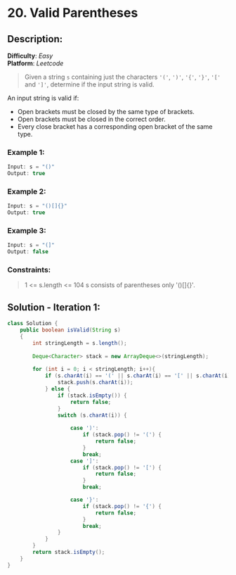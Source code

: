 # **20. Valid Parentheses**
## **Description**:

**Difficulty**: _Easy_</br>
**Platform**: _Leetcode_</br>

>Given a string `s` containing just the characters `'('`, `')'`, `'{'`, `'}'`, `'['` and `']'`, determine if the input string is valid.

An input string is valid if:

-   Open brackets must be closed by the same type of brackets.
-   Open brackets must be closed in the correct order.
-   Every close bracket has a corresponding open bracket of the same type.

### **Example 1**:
```java
Input: s = "()"
Output: true
```

### **Example 2**:
```java
Input: s = "()[]{}"
Output: true
```

### **Example 3**:
```java
Input: s = "(]"
Output: false
```

### **Constraints**:
>1 <= s.length <= 104
>s consists of parentheses only '()[]{}'.

## **Solution - Iteration 1**:
```java
class Solution {
    public boolean isValid(String s)
    {
        int stringLength = s.length();
        
        Deque<Character> stack = new ArrayDeque<>(stringLength);
        
        for (int i = 0; i < stringLength; i++){
            if (s.charAt(i) == '(' || s.charAt(i) == '[' || s.charAt(i) == '{') {
                stack.push(s.charAt(i));
            } else {
                if (stack.isEmpty()) {
                    return false;
                }
                switch (s.charAt(i)) {
 
                    case ')':
                        if (stack.pop() != '(') {
                            return false;
                        }
                        break;
                    case ']':
                        if (stack.pop() != '[') {
                            return false;
                        }
                        break;

                    case '}':
                        if (stack.pop() != '{') {
                            return false;
                        }
                        break;
                }
            }    
        }
        return stack.isEmpty();
    }
}
```
